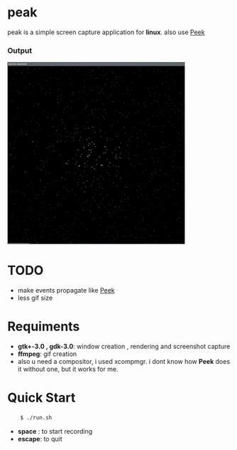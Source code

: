 # peak
peak is a simple screen capture application for **linux**.
also use [Peek](https://github.com/phw/peek)

### Output
<img src="./peak_output.gif" width=400 alt="peak output" />    


# TODO
- make events propagate like [Peek](https://github.com/phw/peek)
- less gif size

# Requiments
- **gtk+-3.0 , gdk-3.0**: window creation , rendering and screenshot capture
- **ffmpeg**: gif creation  
- also u need a compositor, i used xcompmgr. i dont know how **Peek** does it without one, but it works for me.

# Quick Start
```bash
    $ ./run.sh
```
- **space** :  to start recording
- **escape**:  to quit
